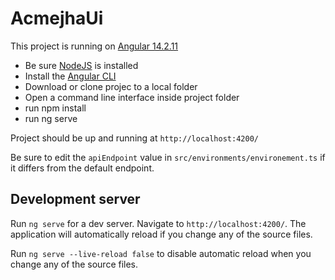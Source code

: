 # AcmejhaUi

This project is running on <a href="https://www.npmjs.com/package/@angular/cli/v/14.2.11" target="_blank">Angular 14.2.11</a>

<ul>
<li>Be sure <a href="https://nodejs.org/en">NodeJS</a> is installed</li>
<li>Install the <a href="https://angular.io/cli">Angular CLI</a></li>
<li>Download or clone projec to a local folder</li>
<li>Open a command line interface inside project folder</li>
<li>run npm install</li>
<li>run ng serve</li>
</ul>

Project should be up and running at `http://localhost:4200/`

Be sure to edit the `apiEndpoint` value in `src/environments/environement.ts` if it differs from the default endpoint.

## Development server

Run `ng serve` for a dev server. Navigate to `http://localhost:4200/`. The application will automatically reload if you change any of the source files.

Run `ng serve --live-reload false` to disable automatic reload when you change any of the source files.
